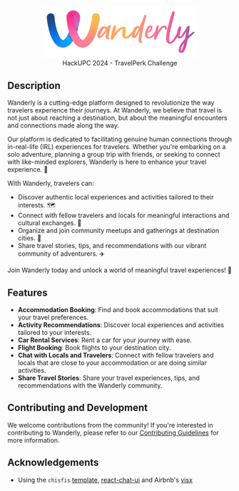<p align="center">
    <img src="./public/logo_letters.png" href="https://wanderly.design" width="70%" height="70%" />
    <br/>HackUPC 2024 - TravelPerk Challenge
</p>

## Description

Wanderly is a cutting-edge platform designed to revolutionize the way travelers experience their journeys. At Wanderly, we believe that travel is not just about reaching a destination, but about the meaningful encounters and connections made along the way.

Our platform is dedicated to facilitating genuine human connections through in-real-life (IRL) experiences for travelers. Whether you're embarking on a solo adventure, planning a group trip with friends, or seeking to connect with like-minded explorers, Wanderly is here to enhance your travel experience. 🚀

With Wanderly, travelers can:

- Discover authentic local experiences and activities tailored to their interests. 🗺️
- Connect with fellow travelers and locals for meaningful interactions and cultural exchanges. 🤝
- Organize and join community meetups and gatherings at destination cities. 🎉
- Share travel stories, tips, and recommendations with our vibrant community of adventurers. ✈️

Join Wanderly today and unlock a world of meaningful travel experiences! 🌟


## Features

- **Accommodation Booking**: Find and book accommodations that suit your travel preferences.
- **Activity Recommendations**: Discover local experiences and activities tailored to your interests.
- **Car Rental Services**: Rent a car for your journey with ease.
- **Flight Booking**: Book flights to your destination city.
- **Chat with Locals and Travelers**: Connect with fellow travelers and locals that are close to your accommodation or are doing similar activities.
- **Share Travel Stories**: Share your travel experiences, tips, and recommendations with the Wanderly community.

## Contributing and Development

We welcome contributions from the community! If you're interested in contributing to Wanderly, please refer to our [Contributing Guidelines](./CONTRIBUTING.md) for more information.

## Acknowledgements

- Using the `chisfis` [template](https://themeforest.net/item/chisfis-online-booking-nextjs-template/43399526), [react-chat-ui](https://github.com/MinChatHQ/react-chat-ui) and Airbnb's [visx](https://airbnb.io/visx/)
